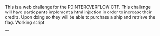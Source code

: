 This is a web challenge  for the POINTEROVERFLOW CTF.
This challenge will have participants implement a html injection in order to increase their credits.
Upon doing so they will be able to purchase a ship and retrieve the flag.
Working script

"<script>localStorage.setItem('credits', '3000000');</script>"